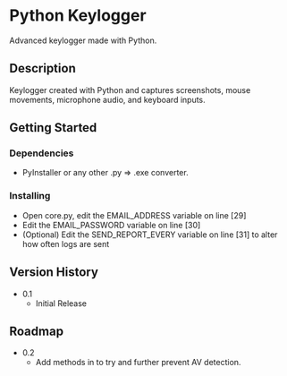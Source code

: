 # Python Keylogger

Advanced keylogger made with Python.

## Description

Keylogger created with Python and captures screenshots, mouse movements, microphone audio, and keyboard inputs.

## Getting Started

### Dependencies

- PyInstaller or any other .py => .exe converter.

### Installing

- Open core.py, edit the EMAIL_ADDRESS variable on line [29]
- Edit the EMAIL_PASSWORD variable on line [30]
- (Optional) Edit the SEND_REPORT_EVERY variable on line [31] to alter how often logs are sent

## Version History

- 0.1
  - Initial Release

## Roadmap

- 0.2
  - Add methods in to try and further prevent AV detection.
